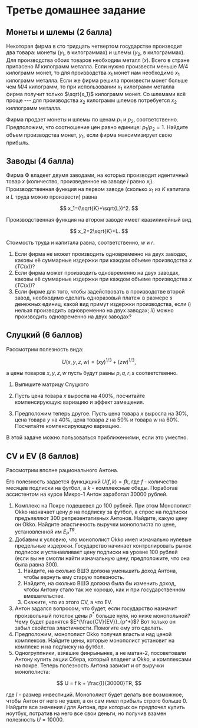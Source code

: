 # Третье домашнее задание

## Монеты и шлемы (2 балла)

Некоторая фирма в сто тридцать четвертом государстве производит два товара: монеты ($y_1$, в килограммах) и шлемы ($y_2$, в килограммах). Для производства обоих товаров необходим металл ($x$). Всего в стране припасено $M$ килограмм металла. Если нужно произвести меньше $M/4$ килограмм монет, то для производства $x_1$ монет нам необходимо $x_1$ килограмм металла. Если же фирма решила произвести монет больше чем $M/4$ килограмм, то при использовании $x_1$ килограмм металла фирма получит только $\sqrt{x_1}$ килограмм монет. Со шлемами всё проще --- для производства $x_2$ килограмм шлемов потребуется $x_2$ киллограмм металла.

Фирма продает монеты и шлемы по ценам $p_1$ и $p_2$, соответственно. Предположим, что соотношение цен равно единице: $p_1/p_2=1$. Найдите объем производства монет, $y_1$, если фирма максимизирует свою прибыль.

## Заводы (4 балла)

Фирма Ф владеет двумя заводами, на которых производит идентичный товар $x$ (количество, произведенное на заводе $i$ равно $x_i$). Производственная функция на первом заводе (сколько $x_1$ из $K$ капитала и $L$ труда можно произвести) равна

$$
x_1=(\sqrt{K}+\sqrt{L})^2.
$$

Производственная функция на втором заводе имеет квазилинейный вид

$$
x_2=2\sqrt{K}+L.
$$

Стоимость труда и капитала равна, соответственно, $w$ и $r$.

1. Если фирма не может производить одновременно на двух заводах, каковы её суммарные издержки при каждом объеме производства $x$ ($TC(x)$)?
2. Если фирма может производить одновременно на двух заводах, каковы её суммарные издержки при каждом объеме производства $x$ ($TC(x)$)?
3. Если фирме для того, чтобы задействовать в производстве второй завод, необходимо сделать одноразовый платеж в размере $s$ денежных единиц, какой вид примут издержки производства, если $i)$ нельзя производить одновременно на двух заводах; $ii)$ можно производить одновременно на двух заводах?

## Слуцкий (6 баллов)

Рассмотрим полезность вида:

$$ U(x, y, z, w) = (xy)^{1/3} + (zw)^{1/3},$$

а цены товаров $x,y,z,w$ пусть будут равны $p,q,r,s$ соответственно.

1. Выпишите матрицу Слуцкого

2. Пусть цена товара $x$ выросла на 400\%, посчитайте компенсирующую вариацию и эффект замещения.

3. Предположим теперь другое. Пусть цена товара $x$ выросла на 30\%, цена товара $y$ на 40\%, цена товара $z$ на 50\% и товара $w$ на 60\%. Посчитайте компенсирующую вариацию.

В этой задаче можно пользоваться приближениями, если это уместно.

## CV и EV (8 баллов)

Рассмотрим вполне рационального Антона.  

Его полезность задается функцкцикй $U(f, k) = f k$, где $f$ - количество месяцев подписки на футбол, а $k$ - комплексные обеды. Поработав ассистентом на курсе Микро-1 Антон заработал 30000 рублей.

1. Комплекс на Покре подешевел до 100 рублей. При этом Монополист Okko назначает цену $p$ на подписку за футбол, а спрос на подписки предъявляют 300 репрезентативных Антонов. Найдите, какую цену он Okko. Найдите эластичность выручки монополиста по цене, установленной им $E^{TR}_P$.
2. Добавим к условию, что монополист Okko имел изначально нулевые предельные издержки. Государство начинает контролировать рынок подписок и устанавливает цену подписки на уровне 100 рублей (если вы не смогли найти изначальную цену, предположите, что она была равна 300).
   1) Найдите, на сколько ВШЭ должна уменьшить доход Антона, чтобы вернуть ему старую полезность.
   2) Найдите, на сколько ВШЭ должна была бы изменить доход, чтобы Антону стало так же хорошо, как и при государственном вмешательстве.
   3) Скажите, что из этого CV, а что EV.
3. Антон задался вопросом, что будет, если государство назначит произвольный потолок цены $p^*$ больше нуля, но ниже монопольной? Чему будет равнятся $E^{\frac{CV}{EV}}_{p^*}$? Вот только он забыл свойства эластичности. Помогите ему это сделать.
4. Предположим, монополист Okko получил власть и над ценой комплексов. Найдите цены, которые монополист установит на комплекс и на подписку на футбол.
5. Одногруппники, взявшие финрынынке, а не матан-2, посоветовали Антону купить акции Сбера, который владеет и Okko, и комплексами на покре. Теперь полезность Антона зависит и от выручки монополиста: 

$$
U = f k + \frac{I}{30000}TR,
$$

где $I$ - размер инвестиций. Монополист будет делать все возможное, чтобы Антон от него не ушел, а он сам имел прибыль строго больше 0. Найдите все значения $I$ для Антона, при которых он предпочел купить ноутбук, потратив на него все свои деньги, но получив взамен полезность $U = 10000$.
